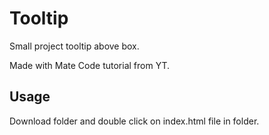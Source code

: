 # Tooltip

Small project tooltip above box.


Made with Mate Code tutorial from YT.

## Usage

Download folder and double click on index.html file in folder.